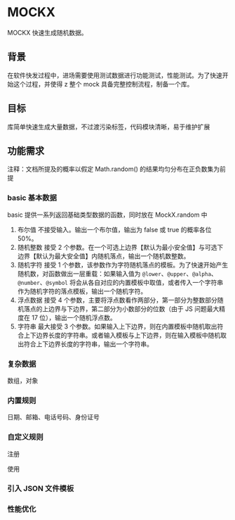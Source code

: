 # MOCKX

MOCKX 快速生成随机数据。

## 背景

在软件快发过程中，进场需要使用测试数据进行功能测试，性能测试。为了快速开始这个过程，并使得 z 整个 mock 具备完整控制流程，制备一个库。

## 目标

库简单快速生成大量数据，不过渡污染标签，代码模块清晰，易于维护扩展

## 功能需求

注释：文档所提及的概率以假定 Math.random() 的结果均匀分布在正负数集为前提

### basic 基本数据

basic 提供一系列返回基础类型数据的函数，同时放在 MockX.random 中

1. 布尔值
   不接受输入。输出一个布尔值，输出为 false 或 true 的概率各位 50%。
2. 随机整数
   接受 2 个参数。在一个可选上边界【默认为最小安全值】与可选下边界【默认为最大安全值】内随机落点，输出一个随机数整数。
3. 随机字符
   接受 1 个参数，该参数作为字符随机落点的模板。为了快速开始产生随机数，对函数做出一层重载：如果输入值为 `@lower`、`@upper`、`@alpha`、`@number`、`@symbol` 将会从各自对应的内置模板中取值，或者传入一个字符串作为随机字符的落点模板，输出一个随机字符。
4. 浮点数据
   接受 4 个参数，主要将浮点数看作两部分，第一部分为整数部分随机落点的上边界与下边界，第二部分为小数部分的位数（由于 JS 问题最大精度在 17 位），输出一个随机浮点数。
5. 字符串
   最大接受 3 个参数。如果输入上下边界，则在内置模板中随机取出符合上下边界长度的字符串。或者输入模板与上下边界，则在输入模板中随机取出符合上下边界长度的字符串，输出一个字符串。

### 复杂数据

数组，对象

### 内置规则

日期、邮箱、电话号码、身份证号

### 自定义规则

注册

使用

### 引入 JSON 文件模板

### 性能优化
